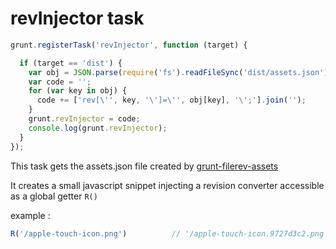 revInjector task
===

```javascript
grunt.registerTask('revInjector', function (target) {

  if (target == 'dist') {
    var obj = JSON.parse(require('fs').readFileSync('dist/assets.json'));
    var code = '';
    for (var key in obj) {
      code += ['rev[\'', key, '\']=\'', obj[key], '\';'].join('');
    }
    grunt.revInjector = code;
    console.log(grunt.revInjector);
  }
});

```

This task gets the assets.json file created by [grunt-filerev-assets](https://github.com/richardbolt/grunt-filerev-assets)

It creates a small javascript snippet injecting a revision converter accessible as a global getter ```R()```

example :

```javascript
R('/apple-touch-icon.png')			// '/apple-touch-icon.9727d3c2.png'
```
